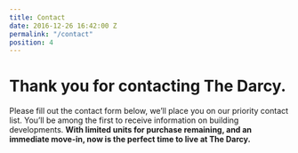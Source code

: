 ```yaml
---
title: Contact
date: 2016-12-26 16:42:00 Z
permalink: "/contact"
position: 4
---
```


# Thank you for contacting The Darcy.

Please fill out the contact form below, we’ll place you on our priority contact list. You’ll be among the first to receive information on building developments. **With limited units for purchase remaining, and an immediate move-in, now is the perfect time to live at The Darcy.**